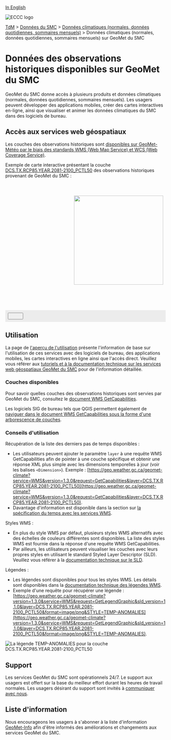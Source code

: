 [In English](readme_climateobs-geomet_en.md)

![ECCC logo](../../img_eccc-logo.png)

[TdM](../../readme_fr.md) > [Données du SMC](../readme_fr.md) > [Données climatiques (normales, données quotidiennes, sommaires mensuels)](readme_climateobs_fr.md) > Données climatiques (normales, données quotidiennes, sommaires mensuels) sur GeoMet du SMC

# Données des observations historiques disponibles sur GeoMet du SMC

GeoMet du SMC donne accès à plusieurs produits et données climatiques (normales, données quotidiennes, sommaires mensuels). Les usagers peuvent développer des applications mobiles, créer des cartes interactives en-ligne, ainsi que visualiser et animer les données climatiques du SMC dans des logiciels de bureau.

## Accès aux services web géospatiaux

Les couches des observations historiques sont [disponibles sur GeoMet-Météo par le biais des standards WMS (Web Map Service) et WCS (Web Coverage Service)](../../msc-geomet/readme_fr.md).

Exemple de carte interactive présentant la couche [DCS.TX.RCP85.YEAR.2081-2100_PCTL50](https://geo.weather.gc.ca/geomet-climate?service=WMS&version=1.3.0&request=GetCapabilities&lang=fr&layer=DCS.TX.RCP85.YEAR.2081-2100_PCTL50) des observations historiques provenant de GeoMet du SMC :

<div id="map" style="height: 400px; position: relative">
  <div id="legend-popup">
  <div id="legend-popup-content">
    <img id="legend-img" src="https://geo.weather.gc.ca/geomet-climate?lang=fr&version=1.3.0&service=WMS&request=GetLegendGraphic&sld_version=1.1.0&layer=DCS.TX.RCP85.YEAR.2081-2100_PCTL50&format=image/png&STYLE=TEMP-ANOMALIES"/>
  </div>
</div>
</div>
<div id="controller" role="group" aria-label="Animation controls" style="background: #ececec; padding: 0.5rem;">
  <button id="exportmap" class="btn btn-primary btn-sm" type="button"><i class="fa fa-download" style="padding: 0rem 1rem"></i></button>
  <a id="image-download" download="msc-geomet_web-map_export.png"></a>
</div>

## Utilisation

La page de [l'aperçu de l'utilisation](../../usage/readme_fr.md) présente l'information de base sur l'utilisation de ces services avec des logiciels de bureau, des applications mobiles, les cartes interactives en ligne ainsi que l'accès direct. Veuillez vous référer aux [tutoriels et à la documentation technique sur les services web géospatiaux GeoMet du SMC](../../msc-geomet/web-services_fr.md) pour de l'information détaillée.

### Couches disponibles

Pour savoir quelles couches des observations historiques sont servies par GeoMet du SMC, consultez le [document WMS GetCapabilities](https://geo.weather.gc.ca/geomet-climate?service=WMS&version=1.3.0&request=GetCapabilities&lang=f).

Les logiciels SIG de bureau tels que QGIS permettent également de [naviguer dans le document WMS GetCapabilities sous la forme d'une arborescence de couches](../../usage/tutorial_WMS_QGIS_fr.md).

### Conseils d'utilisation

Récupération de la liste des derniers pas de temps disponibles :

* Les utilisateurs peuvent ajouter le paramètre `layer` à une requête WMS GetCapabilities afin de pointer à une couche spécifique et obtenir une réponse XML plus simple avec les dimensions temporelles à jour (voir les balises `<Dimension>`). Exemple : [https://geo.weather.gc.ca/geomet-climate?service=WMS&version=1.3.0&request=GetCapabilities&layer=DCS.TX.RCP85.YEAR.2081-2100_PCTL50](https://geo.weather.gc.ca/geomet-climate?service=WMS&version=1.3.0&request=GetCapabilities&layer=DCS.TX.RCP85.YEAR.2081-2100_PCTL50).
* Davantage d'information est disponible dans la section sur [la spécification du temps avec les services WMS](../../../msc-geomet/web-services_fr#specification-du-temps).

Styles WMS :

* En plus du style WMS par défaut, plusieurs styles WMS alternatifs avec des échelles de couleurs différentes sont disponibles. La liste des styles WMS est fournie dans la réponse d'une requête WMS GetCapabilities.
* Par ailleurs, les utilisateurs peuvent visualiser les couches avec leurs propres styles en utilisant le standard Styled Layer Descriptor (SLD). Veuillez vous référer à la [documentation technique sur le SLD](../../../msc-geomet/web-services_fr#specification-des-styles).

Légendes :

* Les légendes sont disponibles pour tous les styles WMS. Les détails sont disponibles dans la [documentation technique des légendes WMS](../../../msc-geomet/web-services_fr#wms-getlegendgraphic).
* Exemple d'une requête pour récupérer une légende : [https://geo.weather.gc.ca/geomet-climate?version=1.3.0&service=WMS&request=GetLegendGraphic&sld_version=1.1.0&layer=DCS.TX.RCP85.YEAR.2081-2100_PCTL50&format=image/png&STYLE=TEMP-ANOMALIES](https://geo.weather.gc.ca/geomet-climate?version=1.3.0&service=WMS&request=GetLegendGraphic&sld_version=1.1.0&layer=DCS.TX.RCP85.YEAR.2081-2100_PCTL50&format=image/png&STYLE=TEMP-ANOMALIES).

![La légende TEMP-ANOMALIES pour la couche DCS.TX.RCP85.YEAR.2081-2100_PCTL50](https://geo.weather.gc.ca/geomet-climate?version=1.3.0&service=WMS&request=GetLegendGraphic&sld_version=1.1.0&layer=DCS.TX.RCP85.YEAR.2081-2100_PCTL50&format=image/png&STYLE=TEMP-ANOMALIES)


## Support

Les services GeoMet du SMC sont opérationnels 24/7. Le support aux usagers est offert sur la base du meilleur effort durant les heures de travail normales. Les usagers désirant du support sont invités à [communiquer avec nous](https://weather.gc.ca/mainmenu/contact_us_e.html).


## Liste d'information

Nous encourageons les usagers à s'abonner à la liste d'information [GeoMet-Info](https://lists.ec.gc.ca/cgi-bin/mailman/listinfo/geomet-info) afin d'être informés des améliorations et changements aux services GeoMet du SMC.

<style>
  #legend-img {
    margin: 0px;
    height:280px;
  }
  #legend-popup {
    position: absolute;
    top: 40px;
    right: 8px;
    z-index: 2;
  }
  .legend-switch{
    top: 8px;
    right: .5em;
  }
  .ol-touch .legend-switch {
    top: 80px;
  }
</style>

<link rel="stylesheet" href="https://cdn.jsdelivr.net/npm/ol@v7.3.0/ol.css" type="text/css"/>
<script src="https://cdn.polyfill.io/v2/polyfill.min.js?features=requestAnimationFrame,Element.prototype.classList,URL"></script>
<script src="https://cdn.jsdelivr.net/npm/ol@v7.3.0/dist/ol.js"></script>
<script src="https://cdnjs.cloudflare.com/ajax/libs/FileSaver.js/1.3.3/FileSaver.min.js"></script>
<script>
    function isIE() {
      return window.navigator.userAgent.match(/(MSIE|Trident)/);
    }
    var head = document.getElementsByTagName('head')[0];
    var js = document.createElement("script");
    js.type = "text/javascript";
    if (isIE())
    {
        js.src = "../../../js/climateobs_ie.js";
        document.getElementById("controller").setAttribute("hidden", true);
    }
    else
    {
        js.src = "../../../js/climateobs.js";
    }
    head.appendChild(js);
</script>
